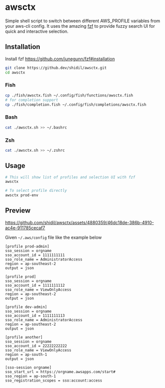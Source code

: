 # awsctx

Simple shell script to switch between different AWS_PROFILE variables from your aws-cli config. It uses the amazing [fzf](https://github.com/junegunn/fzf) to provide fuzzy search UI for quick and interactive selection.

## Installation

Install fzf https://github.com/junegunn/fzf#installation


```sh
git clone https://github.dev/shidil/awsctx.git
cd awsctx
```

### Fish

```sh
cp ./fish/awsctx.fish ~/.config/fish/functions/awsctx.fish
# for completion support
cp ./fish/completion.fish ~/.config/fish/completions/awsctx.fish
```

### Bash

```sh
cat ./awsctx.sh >> ~/.bashrc
```

### Zsh

```sh
cat ./awsctx.sh >> ~/.zshrc
```

## Usage

```sh
# This will show list of profiles and selection UI with fzf
awsctx

# To select profile directly
awsctx prod-env
```

## Preview

https://github.com/shidil/awsctx/assets/4880359/46dc18de-386b-4910-ac4e-911785cecaf7

Given `~/.aws/config` file like the example below

```
[profile prod-admin]
sso_session = orgname
sso_account_id = 1111111111
sso_role_name = AdministratorAccess
region = ap-southeast-2
output = json

[profile prod]
sso_session = orgname
sso_account_id = 1111111112
sso_role_name = ViewOnlyAccess
region = ap-southeast-2
output = json

[profile dev-admin]
sso_session = orgname
sso_account_id = 1111111113
sso_role_name = AdministratorAccess
region = ap-southeast-2
output = json

[profile another]
sso_session = orgname
sso_account_id = 22222222222
sso_role_name = ViewOnlyAccess
region = ap-south-1
output = json

[sso-session orgname]
sso_start_url = https://orgname.awsapps.com/start#
sso_region = ap-south-1
sso_registration_scopes = sso:account:access
```

